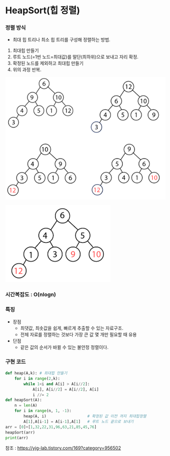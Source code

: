 # HeapSort(힙 정렬)

### 정렬 방식

- 최대 힙 트리나 최소 힙 트리를 구성해 정렬하는 방법. 

1. 최대힙 만들기
2. 루트 노드(=1번 노드=최대값)를 말단(최하위)으로 보내고 자리 확정.
3. 확정된 노드를 제외하고 최대힙 만들기
4. 위의 과정 반복.



![image-20211111220439300](heapSort(notfinished).assets/image-20211111220439300.png)

![image-20211111220545069](heapSort(notfinished).assets/image-20211111220545069.png)



### 시간복잡도 : O(nlogn)

### 특징

- 장점
  - 최댓값, 최솟값을 쉽게, 빠르게 추출할 수 있는 자료구조.
  - 전체 자료를 정렬하는 것보다 가장 큰 값 몇 개만 필요할 때 유용
- 단점
  - 같은 값의 순서가 바뀔 수 있는 불안정 정렬이다.

### 구현 코드

```python
def heap(A,k): # 최대힙 만들기
    for i in range(2,k):
        while 1<i and A[i] > A[i//2]:
            A[i], A[i//2] = A[i//2], A[i]
            i //= 2
def heapSort(A): 
    n = len(A) 
    for i in range(n, 1, -1): 
        heap(A, i)                  # 확정된 값 이전 까지 최대힙정렬
        A[1],A[i-1] = A[i-1],A[1]   # 루트 노드 끝으로 보내기
arr = [0]+[1,32,22,31,96,63,21,85,45,76] 
heapSort(arr) 
print(arr)
```





참조 : https://yjg-lab.tistory.com/169?category=956502

